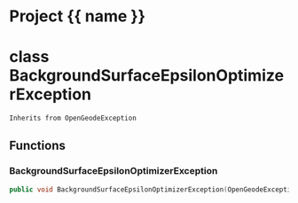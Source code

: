 <script setup>
import {useRoute} from 'vitepress'
const {path} = useRoute()
const tokens = path.split('/')
const words = tokens[2].split('-');
for (let i = 0; i < words.length; i++) {
    words[i] = words[i].charAt(0).toUpperCase() + words[i].slice(1);
    words[i] = words[i].replace('geode', 'Geode')
}
const name = words.join('-');
</script>
# Project {{ name }}

# class BackgroundSurfaceEpsilonOptimizerException


```cpp
Inherits from OpenGeodeException
```



## Functions

### BackgroundSurfaceEpsilonOptimizerException

```cpp
public void BackgroundSurfaceEpsilonOptimizerException(OpenGeodeException && geode_exception)
```




